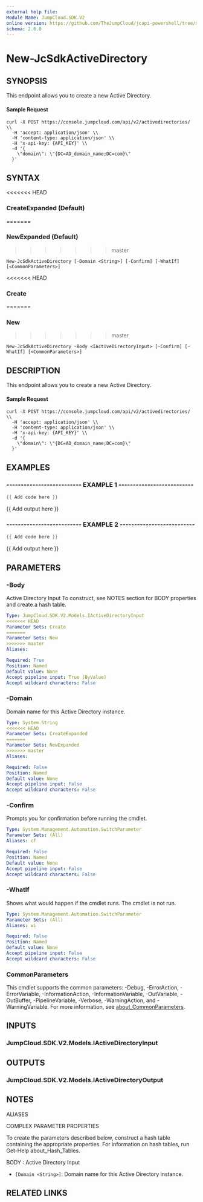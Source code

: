```yaml
---
external help file:
Module Name: JumpCloud.SDK.V2
online version: https://github.com/TheJumpCloud/jcapi-powershell/tree/master/SDKs/PowerShell/JumpCloud.SDK.V2/docs/exports/New-JcSdkActiveDirectory.md
schema: 2.0.0
---
```


# New-JcSdkActiveDirectory

## SYNOPSIS
This endpoint allows you to create a new Active Directory.


#### Sample Request
```
curl -X POST https://console.jumpcloud.com/api/v2/activedirectories/ \\
  -H 'accept: application/json' \\
  -H 'content-type: application/json' \\
  -H 'x-api-key: {API_KEY}' \\
  -d '{
    \"domain\": \"{DC=AD_domain_name;DC=com}\"
  }'
```

## SYNTAX

<<<<<<< HEAD
### CreateExpanded (Default)
=======
### NewExpanded (Default)
>>>>>>> master
```
New-JcSdkActiveDirectory [-Domain <String>] [-Confirm] [-WhatIf] [<CommonParameters>]
```

<<<<<<< HEAD
### Create
=======
### New
>>>>>>> master
```
New-JcSdkActiveDirectory -Body <IActiveDirectoryInput> [-Confirm] [-WhatIf] [<CommonParameters>]
```

## DESCRIPTION
This endpoint allows you to create a new Active Directory.


#### Sample Request
```
curl -X POST https://console.jumpcloud.com/api/v2/activedirectories/ \\
  -H 'accept: application/json' \\
  -H 'content-type: application/json' \\
  -H 'x-api-key: {API_KEY}' \\
  -d '{
    \"domain\": \"{DC=AD_domain_name;DC=com}\"
  }'
```

## EXAMPLES

### -------------------------- EXAMPLE 1 --------------------------
```powershell
{{ Add code here }}
```

{{ Add output here }}

### -------------------------- EXAMPLE 2 --------------------------
```powershell
{{ Add code here }}
```

{{ Add output here }}

## PARAMETERS

### -Body
Active Directory Input
To construct, see NOTES section for BODY properties and create a hash table.

```yaml
Type: JumpCloud.SDK.V2.Models.IActiveDirectoryInput
<<<<<<< HEAD
Parameter Sets: Create
=======
Parameter Sets: New
>>>>>>> master
Aliases:

Required: True
Position: Named
Default value: None
Accept pipeline input: True (ByValue)
Accept wildcard characters: False
```

### -Domain
Domain name for this Active Directory instance.

```yaml
Type: System.String
<<<<<<< HEAD
Parameter Sets: CreateExpanded
=======
Parameter Sets: NewExpanded
>>>>>>> master
Aliases:

Required: False
Position: Named
Default value: None
Accept pipeline input: False
Accept wildcard characters: False
```

### -Confirm
Prompts you for confirmation before running the cmdlet.

```yaml
Type: System.Management.Automation.SwitchParameter
Parameter Sets: (All)
Aliases: cf

Required: False
Position: Named
Default value: None
Accept pipeline input: False
Accept wildcard characters: False
```

### -WhatIf
Shows what would happen if the cmdlet runs.
The cmdlet is not run.

```yaml
Type: System.Management.Automation.SwitchParameter
Parameter Sets: (All)
Aliases: wi

Required: False
Position: Named
Default value: None
Accept pipeline input: False
Accept wildcard characters: False
```

### CommonParameters
This cmdlet supports the common parameters: -Debug, -ErrorAction, -ErrorVariable, -InformationAction, -InformationVariable, -OutVariable, -OutBuffer, -PipelineVariable, -Verbose, -WarningAction, and -WarningVariable. For more information, see [about_CommonParameters](http://go.microsoft.com/fwlink/?LinkID=113216).

## INPUTS

### JumpCloud.SDK.V2.Models.IActiveDirectoryInput

## OUTPUTS

### JumpCloud.SDK.V2.Models.IActiveDirectoryOutput

## NOTES

ALIASES

COMPLEX PARAMETER PROPERTIES

To create the parameters described below, construct a hash table containing the appropriate properties. For information on hash tables, run Get-Help about_Hash_Tables.


BODY <IActiveDirectoryInput>: Active Directory Input
  - `[Domain <String>]`: Domain name for this Active Directory instance.

## RELATED LINKS


